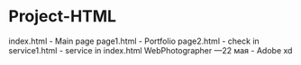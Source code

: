 # Project-HTML
index.html - Main page<be>
page1.html - Portfolio
page2.html - check in
service1.html - service in index.html
WebPhotographer —22 мая - Adobe xd
